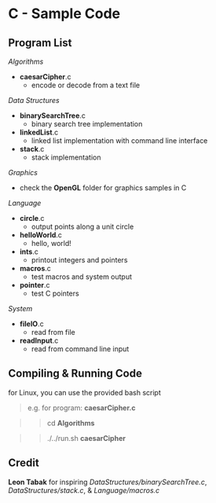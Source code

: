 C - Sample Code
===============

Program List
------------

*Algorithms*

-  **caesarCipher**.c
    - encode or decode from a text file

*Data Structures*

-  **binarySearchTree**.c
    - binary search tree implementation
-  **linkedList**.c
    - linked list implementation with command line interface
-  **stack**.c
    - stack implementation

*Graphics*

-  check the **OpenGL** folder for graphics samples in C

*Language*

-  **circle**.c
    - output points along a unit circle
-  **helloWorld**.c
    - hello, world!
-  **ints**.c
    - printout integers and pointers
-  **macros**.c
    - test macros and system output
-  **pointer**.c
    - test C pointers

*System*

-  **fileIO**.c
    - read from file
-  **readInput**.c
    - read from command line input

Compiling & Running Code
------------------------

for Linux, you can use the provided bash script
>  e.g. for program: **caesarCipher.c**

> >  cd **Algorithms**

> >  ./../run.sh **caesarCipher**

Credit
------

**Leon Tabak** for inspiring *DataStructures/binarySearchTree.c*, *DataStructures/stack.c*, & *Language/macros.c*
